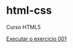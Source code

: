 # html-css
Curso HTML5

<a href="https://avelinoalmeida.github.io/html-css/exercicios/modulo-01/ex002/index.html"> Executar o exercicio 001</a>
